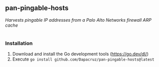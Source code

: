 ## pan-pingable-hosts
*Harvests pingable IP addresses from a Palo Alto Networks firewall ARP cache*
</br>
</br>
### Installation
1. Download and install the Go development tools (https://go.dev/dl/)
2. Execute `go install github.com/Dapacruz/pan-pingable-hosts@latest`
